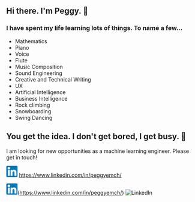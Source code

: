 ## Hi there. I'm Peggy. :wave:

### I have spent my life learning lots of things. To name a few...
- Mathematics
- Piano
- Voice
- Flute
- Music Composition
- Sound Engineering
- Creative and Technical Writing
- UX
- Artificial Intelligence
- Business Intelligence
- Rock climbing
- Snowboarding
- Swing Dancing

## You get the idea. I don't get bored, I get busy. :runner:
I am looking for new opportunities as a machine learning engineer. Please get in touch!
<br>

![Linkedin](linkedin30.png) https://www.linkedin.com/in/peggyemch/

![LinkedIn](linkedin30.png)(https://www.linkedin.com/in/peggyemch/)
![LinkedIn](https://www.linkedin.com/in/peggyemch/)
